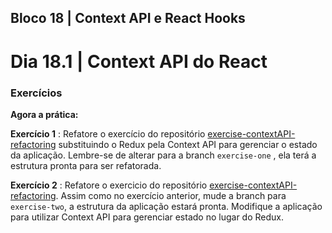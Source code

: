 ## Bloco 18 | Context API e React Hooks

# Dia 18.1 | Context API do React

### Exercícios

**Agora a prática:**

**Exercício 1** : Refatore o exercício do repositório [exercise-contextAPI-refactoring](https://github.com/tryber/exercise-contextAPI-refactoring/tree/master) substituindo o Redux pela Context API para gerenciar o estado da aplicação. Lembre-se de alterar para a branch `exercise-one` , ela terá a estrutura pronta para ser refatorada.

**Exercício 2** : Refatore o exercicio do repositório [exercise-contextAPI-refactoring](https://github.com/tryber/exercise-contextAPI-refactoring/tree/master). Assim como no exercício anterior, mude a branch para `exercise-two`, a estrutura da aplicação estará pronta. Modifique a aplicação para utilizar Context API para gerenciar estado no lugar do Redux.